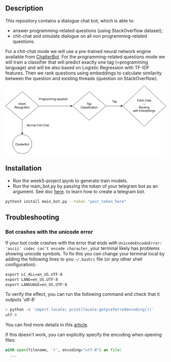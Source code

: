 ## Description

This repository contains a dialogue chat bot, which is able to:

* answer programming-related questions (using StackOverflow dataset);
* chit-chat and simulate dialogue on all non programming-related questions.

For a chit-chat mode we will use a pre-trained neural network engine available from  [ChatterBot](https://github.com/gunthercox/ChatterBot).
For the programming-related questions mode we will train a classifier that will predict exactly one tag (=programming language) and will be also based on Logistic Regression with TF-IDF features. Then we rank questions using embeddings to calculate similarity between the question and existing threads (question on StackOverflow).

![model](model.png)

## Installation

- Run the week5-project.ipynb to generate train models.
- Run the main_bot.py by passing the token of your telegram bot as an argument. See doc [here](https://core.telegram.org/bots#creating-a-new-bot). to learn how to create a telegram bot.

```bash
python3 install main_bot.py --token "your_token_here"
```

## Troubleshooting

### Bot crashes with the unicode error 

If your bot code crashes with the error that ends with `UnicodeEncodeError: 'ascii' codec can't encode character`,
your terminal likely has problems showing unicode symbols. To fix this you can change your terminal local by adding
the following lines to you `~/.bashrc` file (or any other shell configuration):

```
export LC_ALL=en_US.UTF-8
export LANG=en_US.UTF-8
export LANGUAGE=en_US.UTF-8
```

To verify the effect, you can run the following command end check that it outputs 'utf-8'
```python
> python -c 'import locale; print(locale.getpreferredencoding())'
utf-8
```

You can find more details in this [article](https://perlgeek.de/en/article/set-up-a-clean-utf8-environment).

If this doesn't work, you can explicitly specify the encoding when opening files:
```python
with open(filename, 'r', encoding="utf-8") as file:
  ...
```
